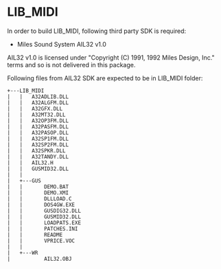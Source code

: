 # LIB_MIDI

In order to build LIB_MIDI, following third party SDK is required:
 - Miles Sound System AIL32 v1.0
 
AIL32 v1.0 is licensed under "Copyright (C) 1991, 1992 Miles Design, Inc."
terms and so is not delivered in this package.
 
Following files from AIL32 SDK are expected to be in LIB_MIDI folder:

```
+---LIB_MIDI
|   |   A32ADLIB.DLL
|   |   A32ALGFM.DLL
|   |   A32GFX.DLL
|   |   A32MT32.DLL
|   |   A32OP3FM.DLL
|   |   A32PASFM.DLL
|   |   A32PASOP.DLL
|   |   A32SP1FM.DLL
|   |   A32SP2FM.DLL
|   |   A32SPKR.DLL
|   |   A32TANDY.DLL
|   |   AIL32.H
|   |   GUSMID32.DLL
|   |   
|   +---GUS
|   |       DEMO.BAT
|   |       DEMO.XMI
|   |       DLLLOAD.C
|   |       DOS4GW.EXE
|   |       GUSDIG32.DLL
|   |       GUSMID32.DLL
|   |       LOADPATS.EXE
|   |       PATCHES.INI
|   |       README
|   |       VPRICE.VOC
|   |       
|   +---WR
|           AIL32.OBJ
```